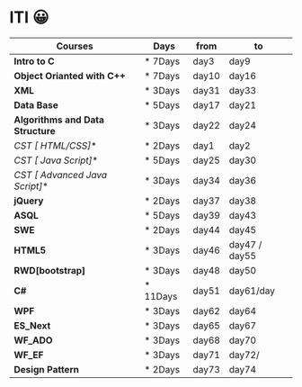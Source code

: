# ITI :grinning:

 Courses |Days |from |to 
 ---|---|---|---|
 **Intro to C** |* 7Days | day3 | day9 
 **Object Orianted with C++** | * 7Days | day10 |day16 
 **XML** |* 3Days | day31 | day33 
 **Data Base**  |* 5Days | day17 | day21
 **Algorithms and Data Structure** |* 3Days | day22 | day24 
 **CST [* HTML/CSS]** | *  2Days | day1 |day2
 **CST [* Java Script]** |*  5Days | day25 | day30 
 **CST [* Advanced Java Script]**  |*  3Days | day34 | day36
 **jQuery** |* 2Days | day37 | day38 
 **ASQL** |* 5Days | day39 | day43 
 **SWE** |* 2Days | day44 | day45 
 **HTML5** |* 3Days | day46 | day47 / day55 
 **RWD[bootstrap]** |* 3Days | day48 | day50
 **C#** |* 11Days | day51 | day61/day
 **WPF** |* 3Days | day62 | day64
 **ES_Next** |* 3Days | day65 | day67
 **WF_ADO** |* 3Days | day68 | day70
 **WF_EF** |* 3Days | day71 | day72/
 **Design Pattern** |* 2Days | day73 | day74


 
             
